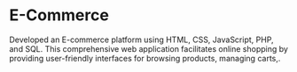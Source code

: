 # E-Commerce
 Developed an E-commerce platform using HTML, CSS, JavaScript, PHP, and SQL. This comprehensive web application facilitates online shopping by providing user-friendly interfaces for browsing products, managing carts,.
